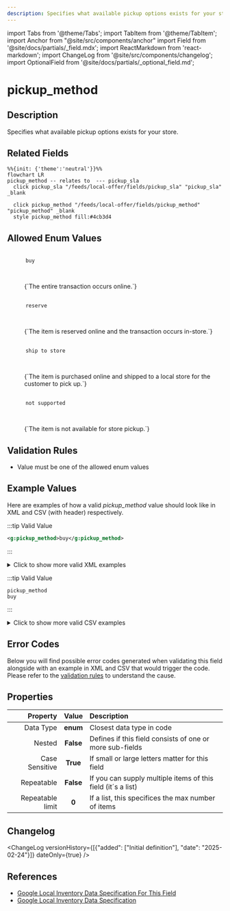 ```yaml
---
description: Specifies what available pickup options exists for your store.
---
```


import Tabs from '@theme/Tabs';
import TabItem from '@theme/TabItem';
import Anchor from "@site/src/components/anchor"
import Field from '@site/docs/partials/_field.mdx';
import ReactMarkdown from 'react-markdown';
import ChangeLog from '@site/src/components/changelog';
import OptionalField from '@site/docs/partials/_optional_field.md';

# pickup_method

<OptionalField/>

## Description

Specifies what available pickup options exists for your store.


## Related Fields

```mermaid
%%{init: {'theme':'neutral'}}%%
flowchart LR
pickup_method -- relates to  --- pickup_sla
  click pickup_sla "/feeds/local-offer/fields/pickup_sla" "pickup_sla" _blank

  click pickup_method "/feeds/local-offer/fields/pickup_method" "pickup_method" _blank
  style pickup_method fill:#4cb3d4
```


## Allowed Enum Values

<dl>
<dt>
      <pre>
      <code>
      buy
      </code>
      </pre>
    </dt>
    <dd>
    <ReactMarkdown>
      {`The entire transaction occurs online.`}
    </ReactMarkdown>
    </dd>
<dt>
      <pre>
      <code>
      reserve
      </code>
      </pre>
    </dt>
    <dd>
    <ReactMarkdown>
      {`The item is reserved online and the transaction occurs in-store.`}
    </ReactMarkdown>
    </dd>
<dt>
      <pre>
      <code>
      ship to store
      </code>
      </pre>
    </dt>
    <dd>
    <ReactMarkdown>
      {`The item is purchased online and shipped to a local store for the customer to pick up.`}
    </ReactMarkdown>
    </dd>
<dt>
      <pre>
      <code>
      not supported
      </code>
      </pre>
    </dt>
    <dd>
    <ReactMarkdown>
      {`The item is not available for store pickup.`}
    </ReactMarkdown>
    </dd>
</dl>


## Validation Rules

- Value must be one of the allowed enum values


## Example Values

Here are examples of how a valid *pickup_method* value  should look like in XML and CSV (with header) respectively.

<Tabs>
  <TabItem value="valid_xml" label="XML" default>

:::tip Valid Value

```xml
<g:pickup_method>buy</g:pickup_method>
```

:::

<details>
  <summary>Click to show more valid XML examples</summary>
  <div>

```xml
<g:pickup_method>buy</g:pickup_method>
```

```xml
<g:pickup_method>reserve</g:pickup_method>
```

```xml
<g:pickup_method>ship_to_store</g:pickup_method>
```

```xml
<g:pickup_method>not_supported</g:pickup_method>
```


  </div>
</details>

 </TabItem>
  <TabItem value="valid_csv" label="CSV">

:::tip Valid Value

```csv
pickup_method
buy
```

:::

<details>
  <summary>Click to show more valid CSV examples</summary>
  <div>

```csv
pickup_method
buy
```

```csv
pickup_method
reserve
```

```csv
pickup_method
ship_to_store
```

```csv
pickup_method
not_supported
```


  </div>
</details>

  </TabItem>
</Tabs>

## Error Codes

Below you will find possible error codes generated when validating this field alongside with an example in XML and CSV that would trigger the code. Please refer to the [validation rules](#validation-rules) to understand the cause.

<Tabs>
  <TabItem value="invalid_xml" label="XML" default>


 </TabItem>
  <TabItem value="invalid_csv" label="CSV">


  </TabItem>
</Tabs>

## Properties

|     **Property** |         **Value**          | **Description**                                              |
|-----------------:|:--------------------------:|:-------------------------------------------------------------|
|        Data Type |    **enum**     | Closest data type in code                                    |
|           Nested |      **False**      | Defines if this field consists of one or more sub-fields     |
|   Case Sensitive |  **True**  | If small or large letters matter for this field              |
|       Repeatable |    **False**    | If you can supply multiple items of this field (it´s a list) |
| Repeatable limit | **0** | If a list, this specifices the max number of items           |

## Changelog
<ChangeLog versionHistory={[{"added": ["Initial definition"], "date": "2025-02-24"}]} dateOnly={true} />

## References
- [Google Local Inventory Data Specification For This Field](https://support.google.com/merchants/answer/14634021?sjid=12668122117297241362-EU)
- [Google Local Inventory Data Specification](https://support.google.com/merchants/answer/14819809?hl=en)
